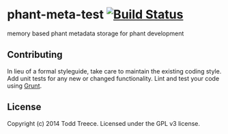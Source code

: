 # phant-meta-test [![Build Status](https://secure.travis-ci.org/sparkfun/phant-meta-test.png?branch=master)](http://travis-ci.org/sparkfun/phant-meta-test)

memory based phant metadata storage for phant development

## Contributing
In lieu of a formal styleguide, take care to maintain the existing coding style. Add unit tests for any new or changed functionality. Lint and test your code using [Grunt](http://gruntjs.com/).

## License
Copyright (c) 2014 Todd Treece. Licensed under the GPL v3 license.
